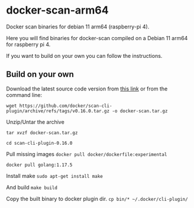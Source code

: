 # docker-scan-arm64
Docker scan binaries for debian 11 arm64 (raspberry-pi 4). 

Here you will find binaries for docker-scan compiled on a Debian 11 arm64 for raspberry pi 4.

If you want to build on your own you can follow the instructions.

## Build on your own
Download the latest source code version from [this link](https://github.com/docker/scan-cli-plugin/releases)
or from the command line:

`wget https://github.com/docker/scan-cli-plugin/archive/refs/tags/v0.16.0.tar.gz -o docker-scan.tar.gz`

Unzip/Untar the archive 

`tar xvzf docker-scan.tar.gz`

`cd scan-cli-plugin-0.16.0`

Pull missing images
`docker pull docker/dockerfile:experimental`

`docker pull golang:1.17.5`

Install make
`sudo apt-get install make`

And build
`make build`

Copy the built binary to docker plugin dir.
`cp bin/* ~/.docker/cli-plugin/`
